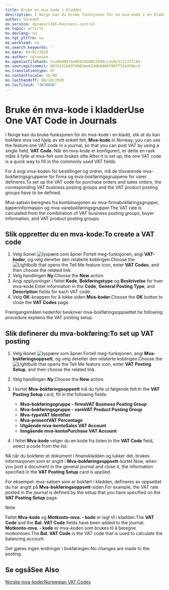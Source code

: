 ```yaml
---
title: Bruke én mva-kode i kladder
description: I Norge kan du bruke funksjonen for én mva-kode i en kladd, slik at du kan bokføre mva ved hjelp av ett enkelt felt, Mva-kode.
author: SorenGP
ms.service: dynamics365-business-central
ms.topic: article
ms.devlang: na
ms.tgt_pltfrm: na
ms.workload: na
ms.search.keywords: ''
ms.date: 04/01/2020
ms.author: sgroespe
ms.openlocfilehash: 5ca0bd097ee05819dd85f049cc3e9c5c2137fc84
ms.sourcegitcommit: 007b331b6974983ee614db0406f00777da359ecb
ms.translationtype: HT
ms.contentlocale: nb-NO
ms.lasthandoff: 08/10/2020
ms.locfileid: "3676696"
---
```

# <a name="use-one-vat-code-in-journals"></a><span data-ttu-id="4c2f4-103">Bruke én mva-kode i kladder</span><span class="sxs-lookup"><span data-stu-id="4c2f4-103">Use One VAT Code in Journals</span></span>
<span data-ttu-id="4c2f4-104">I Norge kan du bruke funksjonen for én mva-kode i en kladd, slik at du kan bokføre mva ved hjelp av ett enkelt felt, **Mva-kode**.</span><span class="sxs-lookup"><span data-stu-id="4c2f4-104">In Norway, you can use the feature one VAT code in a journal, so that you can post VAT by using a single field, **VAT Code**.</span></span> <span data-ttu-id="4c2f4-105">Når én mva-kode er konfigurert, er dette en rask måte å fylle ut mva-felt som brukes ofte.</span><span class="sxs-lookup"><span data-stu-id="4c2f4-105">After it is set up, the one VAT code is a quick way to fill in the commonly used VAT fields.</span></span>  

<span data-ttu-id="4c2f4-106">For å angi mva-koden for bestillinger og ordrer, må de tilsvarende mva-bokføringsgruppene for firma og mva-bokføringsgruppene for varer defineres.</span><span class="sxs-lookup"><span data-stu-id="4c2f4-106">To set up the VAT code for purchase orders and sales orders, the corresponding VAT business posting groups and the VAT product posting groups have to be defined.</span></span>  

<span data-ttu-id="4c2f4-107">Mva-satsen beregnes fra kombinasjonen av mva-firmabokføringsgrupper, kjøperinformasjon og mva-varebokføringsgrupper.</span><span class="sxs-lookup"><span data-stu-id="4c2f4-107">The VAT rate is calculated from the combination of VAT business posting groups, buyer information, and VAT product posting groups.</span></span>  

## <a name="to-create-a-vat-code"></a><span data-ttu-id="4c2f4-108">Slik oppretter du en mva-kode:</span><span class="sxs-lookup"><span data-stu-id="4c2f4-108">To create a VAT code</span></span>  

1.  <span data-ttu-id="4c2f4-109">Velg ikonet ![lyspære som åpner Fortell meg-funksjonen](../../media/ui-search/search_small.png "Fortell hva du vil gjøre"), angi **VAT-koder**, og velg deretter den relaterte koblingen.</span><span class="sxs-lookup"><span data-stu-id="4c2f4-109">Choose the ![Lightbulb that opens the Tell Me feature](../../media/ui-search/search_small.png "Tell me what you want to do") icon, enter **VAT Codes**, and then choose the related link.</span></span>  
2.  <span data-ttu-id="4c2f4-110">Velg handlingen **Ny**.</span><span class="sxs-lookup"><span data-stu-id="4c2f4-110">Choose the **New** action.</span></span>  
3.  <span data-ttu-id="4c2f4-111">Angi opplysninger i feltet **Kode**, **Bokføringstype** og **Beskrivelse** for hver mva-kode.</span><span class="sxs-lookup"><span data-stu-id="4c2f4-111">Enter information in the **Code**, **General Posting Type**, and **Description** fields for each VAT code.</span></span>  
4.  <span data-ttu-id="4c2f4-112">Velg **OK**-knappen for å lukke siden **Mva-koder**.</span><span class="sxs-lookup"><span data-stu-id="4c2f4-112">Choose the **OK** button to close the **VAT Codes** page.</span></span>  

 <span data-ttu-id="4c2f4-113">Fremgangsmåten nedenfor beskriver mva-bokføringsoppsettet.</span><span class="sxs-lookup"><span data-stu-id="4c2f4-113">he following procedure explains the VAT posting setup.</span></span>  

## <a name="to-set-up-vat-posting"></a><span data-ttu-id="4c2f4-114">Slik definerer du mva-bokføring:</span><span class="sxs-lookup"><span data-stu-id="4c2f4-114">To set up VAT posting</span></span>  

1.  <span data-ttu-id="4c2f4-115">Velg ikonet ![lyspære som åpner Fortell meg-funksjonen](../../media/ui-search/search_small.png "Fortell hva du vil gjøre"), angi **Mva-bokføringsoppsett**, og velg deretter den relaterte koblingen.</span><span class="sxs-lookup"><span data-stu-id="4c2f4-115">Choose the ![Lightbulb that opens the Tell Me feature](../../media/ui-search/search_small.png "Tell me what you want to do") icon, enter **VAT Posting Setup**, and then choose the related link.</span></span>  
2.  <span data-ttu-id="4c2f4-116">Velg handlingen **Ny**.</span><span class="sxs-lookup"><span data-stu-id="4c2f4-116">Choose the **New** action.</span></span>  
3.  <span data-ttu-id="4c2f4-117">I kortet **Mva-bokføringsoppsett** må du fylle ut følgende felt:</span><span class="sxs-lookup"><span data-stu-id="4c2f4-117">In the **VAT Posting Setup** card, fill in the following fields:</span></span>  

    - <span data-ttu-id="4c2f4-118">**Mva-bokføringsgruppe - firma**</span><span class="sxs-lookup"><span data-stu-id="4c2f4-118">**VAT Business Posting Group**</span></span>  
    - <span data-ttu-id="4c2f4-119">**Mva-bokføringsgruppe - vare**</span><span class="sxs-lookup"><span data-stu-id="4c2f4-119">**VAT Product Posting Group**</span></span>  
    - <span data-ttu-id="4c2f4-120">**Mva-type**</span><span class="sxs-lookup"><span data-stu-id="4c2f4-120">**VAT Identifier**</span></span>  
    - <span data-ttu-id="4c2f4-121">**Mva-prosent**</span><span class="sxs-lookup"><span data-stu-id="4c2f4-121">**VAT Percentage**</span></span>  
    - <span data-ttu-id="4c2f4-122">**Utgående mva-konto**</span><span class="sxs-lookup"><span data-stu-id="4c2f4-122">**Sales VAT Account**</span></span>  
    - <span data-ttu-id="4c2f4-123">**Inngående mva-konto**</span><span class="sxs-lookup"><span data-stu-id="4c2f4-123">**Purchase VAT Account**</span></span>  

4.  <span data-ttu-id="4c2f4-124">I feltet **Mva-kode** velger du en kode fra listen.</span><span class="sxs-lookup"><span data-stu-id="4c2f4-124">In the **VAT Code** field, select a code from the list.</span></span>  

<span data-ttu-id="4c2f4-125">Nå når du bokfører et dokument i finanskladden og lukker det, brukes informasjonen som er angitt i **Mva-bokføringsoppsett**-kortet.</span><span class="sxs-lookup"><span data-stu-id="4c2f4-125">Now, when you post a document in the general journal and close it, the information specified in the **VAT Posting Setup** card is applied.</span></span>  

<span data-ttu-id="4c2f4-126">For eksempel: mva-satsen som er bokført i kladden, defineres av oppsettet du har angitt på **Mva-bokføringsoppsett**-siden.</span><span class="sxs-lookup"><span data-stu-id="4c2f4-126">For example, the VAT rate posted in the journal is defined by the setup that you have specified on the **VAT Posting Setup** page.</span></span>  

> [!NOTE]  
>  <span data-ttu-id="4c2f4-127">Feltet **Mva-kode** og **Motkonto-mva. - kode** er lagt til i kladden.</span><span class="sxs-lookup"><span data-stu-id="4c2f4-127">The **VAT Code** and the **Bal. VAT Code**  fields have been added to the journal.</span></span> <span data-ttu-id="4c2f4-128">**Motkonto-mva. - kode** er mva-koden som brukes til å beregne motkontoen.</span><span class="sxs-lookup"><span data-stu-id="4c2f4-128">The **Bal. VAT Code** is the VAT code that is used to calculate the balancing account.</span></span>  
>   
>  <span data-ttu-id="4c2f4-129">Det gjøres ingen endringer i bokføringen.</span><span class="sxs-lookup"><span data-stu-id="4c2f4-129">No changes are made to the posting.</span></span>  

## <a name="see-also"></a><span data-ttu-id="4c2f4-130">Se også</span><span class="sxs-lookup"><span data-stu-id="4c2f4-130">See Also</span></span>  
 [<span data-ttu-id="4c2f4-131">Norske mva-koder</span><span class="sxs-lookup"><span data-stu-id="4c2f4-131">Norwegian VAT Codes</span></span>](norwegian-vat-codes.md)
